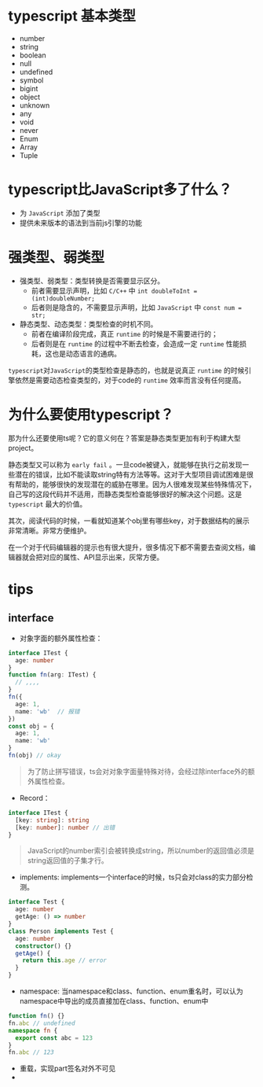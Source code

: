 # typescript 基本类型
- number
- string
- boolean
- null
- undefined
- symbol
- bigint
- object
- unknown
- any
- void
- never
- Enum
- Array
- Tuple


# typescript比JavaScript多了什么？
+ 为 `JavaScript` 添加了类型
+ 提供未来版本的语法到当前js引擎的功能

# 强类型、弱类型
+ 强类型、弱类型：类型转换是否需要显示区分。
  + 前者需要显示声明，比如 `C/C++` 中 `int doubleToInt = (int)doubleNumber;` 
  + 后者则是隐含的，不需要显示声明，比如 `JavaScript` 中 `const num = str;`
+ 静态类型、动态类型：类型检查的时机不同。
  + 前者在编译阶段完成，真正 `runtime` 的时候是不需要进行的；
  + 后者则是在 `runtime` 的过程中不断去检查，会造成一定 `runtime` 性能损耗，这也是动态语言的通病。

`typescript`对`JavaScript`的类型检查是静态的，也就是说真正 `runtime` 的时候引擎依然是需要动态检查类型的，对于code的 `runtime` 效率而言没有任何提高。


# 为什么要使用typescript？
那为什么还要使用ts呢？它的意义何在？答案是静态类型更加有利于构建大型project。

静态类型又可以称为 `early fail` 。一旦code被键入，就能够在执行之前发现一些潜在的错误，比如不能读取string特有方法等等。这对于大型项目调试困难是很有帮助的，能够很快的发现潜在的威胁在哪里。因为人很难发现某些特殊情况下，自己写的这段代码并不适用，而静态类型检查能够很好的解决这个问题。这是 `typescript` 最大的价值。

其次，阅读代码的时候，一看就知道某个obj里有哪些key，对于数据结构的展示非常清晰。非常方便维护。

在一个对于代码编辑器的提示也有很大提升，很多情况下都不需要去查阅文档，编辑器就会把对应的属性、API显示出来，灰常方便。

# tips
## interface
+ 对象字面的额外属性检查：
```ts
interface ITest {
  age: number
}
function fn(arg: ITest) {
  // ,,,,
}
fn({
  age: 1,
  name: 'wb'  // 报错
})
const obj = {
  age: 1,
  name: 'wb'
}
fn(obj) // okay
```
> 为了防止拼写错误，ts会对对象字面量特殊对待，会经过除interface外的额外属性检查。

+ Record：
```ts
interface ITest {
  [key: string]: string
  [key: number]: number // 出错
}
```
> JavaScript的number索引会被转换成string，所以number的返回值必须是string返回值的子集才行。

+ implements: implements一个interface的时候，ts只会对class的实力部分检测。
```ts
interface Test {
  age: number
  getAge: () => number
}
class Person implements Test {
  age: number
  constructor() {}
  getAge() {
    return this.age // error
  }
}
```
+ namespace:
当namespace和class、function、enum重名时，可以认为namespace中导出的成员直接加在class、function、enum中
```ts
function fn() {}
fn.abc // undefined
namespace fn {
  export const abc = 123
}
fn.abc // 123
```

- 重载，实现part签名对外不可见
- 